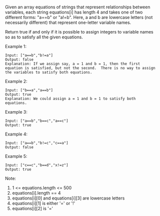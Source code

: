Given an array equations of strings that represent relationships between variables, each string equations[i] has length 4 and takes one of two different forms: "a==b" or "a!=b".  Here, a and b are lowercase letters (not necessarily different) that represent one-letter variable names.

Return true if and only if it is possible to assign integers to variable names so as to satisfy all the given equations.

 

Example 1:

~~~
Input: ["a==b","b!=a"]
Output: false
Explanation: If we assign say, a = 1 and b = 1, then the first equation is satisfied, but not the second.  There is no way to assign the variables to satisfy both equations.
~~~

Example 2:

~~~
Input: ["b==a","a==b"]
Output: true
Explanation: We could assign a = 1 and b = 1 to satisfy both equations.
~~~

Example 3:

~~~
Input: ["a==b","b==c","a==c"]
Output: true
~~~

Example 4:

~~~
Input: ["a==b","b!=c","c==a"]
Output: false
~~~

Example 5:

~~~
Input: ["c==c","b==d","x!=z"]
Output: true
~~~ 

Note:

1. 1 <= equations.length <= 500
2. equations[i].length == 4
3. equations[i][0] and equations[i][3] are lowercase letters
4. equations[i][1] is either '=' or '!'
5. equations[i][2] is '='